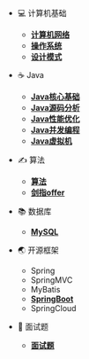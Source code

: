 * 💻 计算机基础 
    * [**计算机网络**](docs/计算机网络/README.md)
    * [**操作系统**](docs/计算机网络/README.md)
    * [**设计模式**](docs/设计模式/README.md)
  
* ☕ Java
    * [**Java核心基础**](docs/Java核心基础/README.md)
    * [**Java源码分析**](docs/Java源码分析/README.md)
    * [**Java性能优化**](docs/Java性能优化/README.md)
    * [**Java并发编程**](docs/Java并发编程/README.md)
    * [**Java虚拟机**](docs/Java虚拟机/README.md)
    
* ✍ 算法
    * [**算法**](docs/算法/常用算法.md)
    * [**剑指offer**](docs/算法/剑指offer题解.md)
    
* 📚 数据库
    * [**MySQL**](docs/MySQL/README.md)
  
* 🌏 开源框架
    * Spring
    * SpringMVC
    * MyBatis
    * [**SpringBoot**](docs/SpringBoot/README.md)
    * SpringCloud
    
* 👀 面试题
    * [**面试题**](docs/面试题/README.md)

